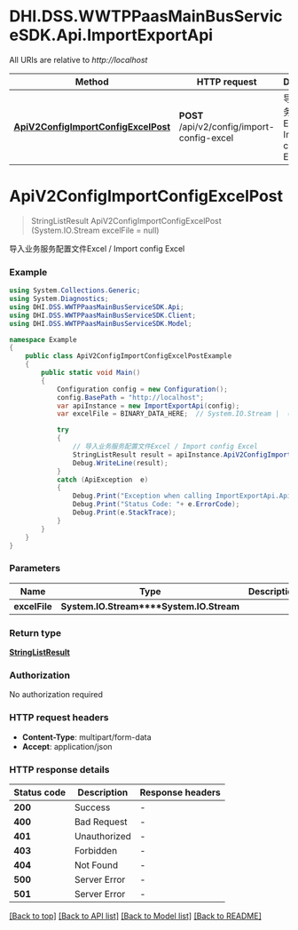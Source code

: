 # DHI.DSS.WWTPPaasMainBusServiceSDK.Api.ImportExportApi

All URIs are relative to *http://localhost*

Method | HTTP request | Description
------------- | ------------- | -------------
[**ApiV2ConfigImportConfigExcelPost**](ImportExportApi.md#apiv2configimportconfigexcelpost) | **POST** /api/v2/config/import-config-excel | 导入业务服务配置文件Excel / Import config Excel


<a name="apiv2configimportconfigexcelpost"></a>
# **ApiV2ConfigImportConfigExcelPost**
> StringListResult ApiV2ConfigImportConfigExcelPost (System.IO.Stream excelFile = null)

导入业务服务配置文件Excel / Import config Excel

### Example
```csharp
using System.Collections.Generic;
using System.Diagnostics;
using DHI.DSS.WWTPPaasMainBusServiceSDK.Api;
using DHI.DSS.WWTPPaasMainBusServiceSDK.Client;
using DHI.DSS.WWTPPaasMainBusServiceSDK.Model;

namespace Example
{
    public class ApiV2ConfigImportConfigExcelPostExample
    {
        public static void Main()
        {
            Configuration config = new Configuration();
            config.BasePath = "http://localhost";
            var apiInstance = new ImportExportApi(config);
            var excelFile = BINARY_DATA_HERE;  // System.IO.Stream |  (optional) 

            try
            {
                // 导入业务服务配置文件Excel / Import config Excel
                StringListResult result = apiInstance.ApiV2ConfigImportConfigExcelPost(excelFile);
                Debug.WriteLine(result);
            }
            catch (ApiException  e)
            {
                Debug.Print("Exception when calling ImportExportApi.ApiV2ConfigImportConfigExcelPost: " + e.Message );
                Debug.Print("Status Code: "+ e.ErrorCode);
                Debug.Print(e.StackTrace);
            }
        }
    }
}
```

### Parameters

Name | Type | Description  | Notes
------------- | ------------- | ------------- | -------------
 **excelFile** | **System.IO.Stream****System.IO.Stream**|  | [optional] 

### Return type

[**StringListResult**](StringListResult.md)

### Authorization

No authorization required

### HTTP request headers

 - **Content-Type**: multipart/form-data
 - **Accept**: application/json

### HTTP response details
| Status code | Description | Response headers |
|-------------|-------------|------------------|
| **200** | Success |  -  |
| **400** | Bad Request |  -  |
| **401** | Unauthorized |  -  |
| **403** | Forbidden |  -  |
| **404** | Not Found |  -  |
| **500** | Server Error |  -  |
| **501** | Server Error |  -  |

[[Back to top]](#) [[Back to API list]](../README.md#documentation-for-api-endpoints) [[Back to Model list]](../README.md#documentation-for-models) [[Back to README]](../README.md)

